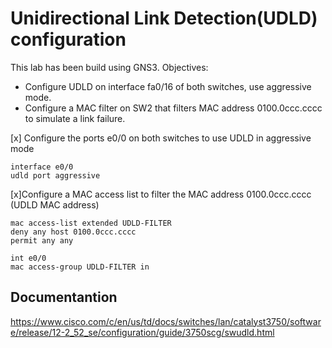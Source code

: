 # Unidirectional Link Detection(UDLD) configuration

This lab has been build using GNS3.
Objectives:
* Configure UDLD on interface fa0/16 of both switches, use aggressive mode.
* Configure a MAC filter on SW2 that filters MAC address 0100.0ccc.cccc to simulate a link failure.

[x] Configure the ports e0/0 on both switches to use UDLD in aggressive mode
```
interface e0/0
udld port aggressive
```

[x]Configure a MAC access list to filter the MAC address 0100.0ccc.cccc (UDLD MAC address)
```
mac access-list extended UDLD-FILTER
deny any host 0100.0ccc.cccc
permit any any

int e0/0
mac access-group UDLD-FILTER in
```


## Documentantion

https://www.cisco.com/c/en/us/td/docs/switches/lan/catalyst3750/software/release/12-2_52_se/configuration/guide/3750scg/swudld.html